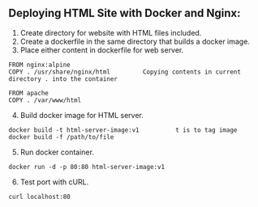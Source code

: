 ## Deploying HTML Site with Docker and Nginx:
1. Create directory for website with HTML files included.
2. Create a dockerfile in the same directory that builds a docker image.
3. Place either content in dockerfile for web server.

``` 
FROM nginx:alpine
COPY . /usr/share/nginx/html         Copying contents in current directory . into the container

FROM apache
COPY . /var/www/html
```
4. Build docker image for HTML server.

```
docker build -t html-server-image:v1          t is to tag image
docker build -f /path/to/file
```

5. Run docker container.

```
docker run -d -p 80:80 html-server-image:v1
```
6. Test port with cURL.

```
curl localhost:80
```
